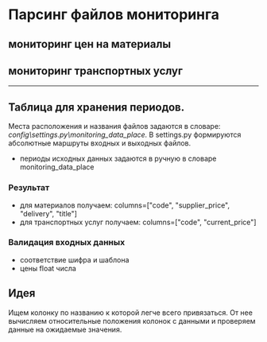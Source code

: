 # Парсинг файлов мониторинга
## мониторинг цен на материалы
## мониторинг транспортных услуг
***
## Таблица для хранения периодов.
Места расположения и названия файлов задаются в словаре:
<i>config\settings.py\monitoring_data_place.</i>
В settings.py формируются абсолютные маршруты входных и выходных файлов.

* периоды исходных данных задаются в ручную в словаре monitoring_data_place
### Результат
- для материалов получаем: columns=["code", "supplier_price", "delivery", "title"]
- для транспортных услуг получаем: columns=["code", "current_price"]

### Валидация входных данных
- соответствие шифра и шаблона
- цены float числа

## Идея
Ищем колонку по названию к которой легче всего привязаться. От нее вычисляем относительные положения колонок с данными и проверяем данные на ожидаемые значения.
